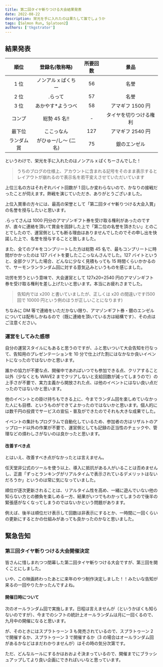 ```yaml
---
title: 第二回タイヤ斬りつける大会結果発表
date: 2022-08-22
description: 栄光を手に入れたのは果たして誰でしょうか
tags: [Salmon Run, Splatoon2]
authors: ['tkgstrator']
---
```


## 結果発表

|    順位    |    登録名(敬称略)    | 所要回数 |          景品          |
| :--------: | :------------------: | :------: | :--------------------: |
|    1 位    | ノンアル x ぱくちー  |    56    |          名誉          |
|    2 位    |       .らって        |    57    |          名誉          |
|    3 位    |  あかやす\*ようつべ  |    58    |    アマギフ 1500 円    |
|   コンプ   |     総勢 45 名!!     |    -     | タイヤを切りつける権利 |
|   最下位   |      ここっなん      |   127    |    アマギフ 2540 円    |
| ランダム賞 | がひゅー/し〜 (二名) |    75    |      銀のエンゼル      |

というわけで、栄光を手に入れたのはノンアル x ぱくちーさんでした！

> うちのブログの仕様上、アカウントに含まれる記号をそのまま表示するとレイアウトが崩れるので表示名を若干変えさせていただいています

上位三名の方はそれぞれバイト回数が 1 回しか変わらないので、かなりの接戦だったことが伺えます。熱戦を演じていただき、ありがとうございました。

上位入賞車の方々には、最高の栄誉として「第二回タイヤ斬りつける大会入賞」の名誉を授与したいと思います。

.らってさんは 1000 円分のアマゾンギフト券を受け取る権利があったのですが、直々に連絡を頂いて賞金を固辞した上で「第二位の名誉を頂きたい」とのことでしたので、運営側としても断る理由はありませんでしたのでその申し出を快諾した上で、名誉を授与することと致しました。

また、全てのブキをコンプリートした方は総勢 45 名で、最もコンプリートに時間がかかったのは 127 バイトを要したここっなんさんでした。127 バイトというと、全部クリアした場合、どんなに少なく見積もっても 15 時間くらいかかるので、サーモンランランダム回に対する意気込みというものを感じました。

功労を労うという意味で、大会運営として 127x20=2540 円のアマゾンギフト券を受け取る権利を差し上げたいと思います。本当にお疲れさまでした。

> 告知内では x200 と書いていましたが、正しくは x20 の間違いです(500 回で 10000 円という例のほうが正しいことになります)

ちなみに DM 等で連絡をいただかない限り、アマゾンギフト券・銀のエンゼルについては配布しかねるので（既に連絡を頂いている方は結構です）、その点はご注意ください。

### 運営をしてみた感想

自分の運営スタイルにもあると思うのですが、ふと思いついて大会告知を行なって、告知用のプレゼンテーションを 10 分で仕上げた割にはなかなか良いイベントになったのではないかと思います。

誰かの協力が不要な点、開催中であればいつでも参加できる点、クリアすること以外（少なくとも WAVE2 までクリアしないと支給回数が減ってしまうので）の上手さが不要で、実力主義から開放された点、は他のイベントにはない良い点だったのではないかと思います。

他のイベントとの掛け持ちもできる上に、今までランダム回を楽しめていなかった人にも目標、というものができてよかったのではないかと思います。個人的には数千円の投資でサービスの宣伝・普及ができたのでそれも大きな成果でした。

イベントの集計もプログラムで自動化しているため、参加者の方はリザルトのアップロード以外の作業が不要で、運営側としても記録の正当性のチェックや、管理などの煩わしさがないのは良かったと思います。

#### 改善すべき点

とはいえ、改善すべき点がなかったとは言えません。

任天堂非公式のツールを使う以上、導入に抵抗がある人がいることは否めませんし、正直「ずっとランキングがリアルタイムで表示されているデメリットはないだろうか」というのは常に気になっていました。

順位が逐次更新されることは、リアルタイム性を高め、一緒に遊んでいない他の知らない方との勝負を楽しめる一方、結果がいつでもわかってしまうので後半の緊張感がなくなってしまうのではないかという問題があります。

例えば、後半は順位だけ表示して回数は非表示にするとか、一時間に一回くらいの更新にするとかの仕組みがあっても良かったのかなと思いました。

## 緊急告知

### 第三回タイヤ斬りつける大会開催決定

皆さんに惜しまれつつ閉幕した第二回タイヤ斬りつける大会ですが、第三回を開くことにしました。

いや、この映画終わったあとに来年のやつ制作決定しました！！みたいな告知が来るの一回やりたかったんですよね。

#### 開催日時について

次のオールランダム回で実施します。日程は言えませんが（というかぼくも知らないのですが）、今までのシフトの統計上オールランダムは月に一回くるので、九月中の開催になると思います。

が、そのときにはスプラトゥーン 3 も発売されているので、スプラトゥーン 2 で開催するか、スプラトゥーン 3 で開催するか（3 の場合はオールランダム回があるかなどはまだわかりませんが）はその時の気分次第です。

ただ、どんなルールにするかはおおよそ決まっているので、開催までにブラッシュアップしてより良い企画にできればいいなと思っています。
